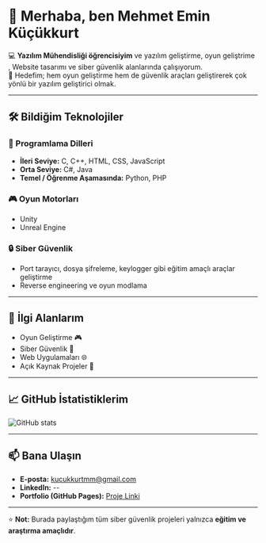 # 👋 Merhaba, ben Mehmet Emin Küçükkurt  

💻 **Yazılım Mühendisliği öğrencisiyim** ve yazılım geliştirme, oyun geliştrime , Website tasarımı ve siber güvenlik alanlarında çalışıyorum.  
🚀 Hedefim; hem oyun geliştirme hem de güvenlik araçları geliştirerek çok yönlü bir yazılım geliştirici olmak.  

---

## 🛠 Bildiğim Teknolojiler

### 💾 Programlama Dilleri
- **İleri Seviye:** C, C++, HTML, CSS, JavaScript  
- **Orta Seviye:** C#, Java  
- **Temel / Öğrenme Aşamasında:** Python, PHP  

### 🎮 Oyun Motorları
- Unity  
- Unreal Engine   

### 🔒 Siber Güvenlik
- Port tarayıcı, dosya şifreleme, keylogger gibi eğitim amaçlı araçlar geliştirme  
- Reverse engineering ve oyun modlama 

---

## 📌 İlgi Alanlarım
- Oyun Geliştirme 🎮  
- Siber Güvenlik 🔐  
- Web Uygulamaları 🌐  
- Açık Kaynak Projeler 📂

---

## 📈 GitHub İstatistiklerim
![GitHub stats](https://github-readme-stats.vercel.app/api?username=kucukkurt1&show_icons=true&theme=tokyonight)

---

## 📫 Bana Ulaşın
- **E-posta:** kucukkurtmm@gmail.com  
- **LinkedIn:** --  
- **Portfolio (GitHub Pages):** [Proje Linki](https://Kucukkurt1.github.io)

---

⭐ **Not:** Burada paylaştığım tüm siber güvenlik projeleri yalnızca **eğitim ve araştırma amaçlıdır**.

